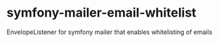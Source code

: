 # symfony-mailer-email-whitelist
EnvelopeListener for symfony mailer that enables whitelisting of emails
